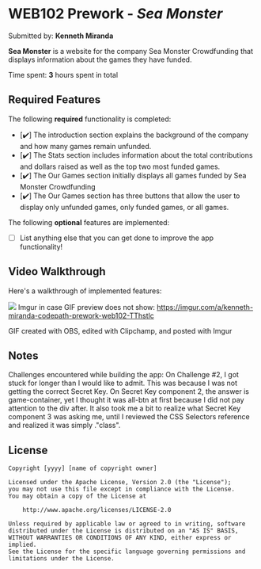 # WEB102 Prework - _Sea Monster_

Submitted by: **Kenneth Miranda**

**Sea Monster** is a website for the company Sea Monster Crowdfunding that displays information about the games they have funded.

Time spent: **3** hours spent in total

## Required Features

The following **required** functionality is completed:

- [:heavy_check_mark:] The introduction section explains the background of the company and how many games remain unfunded.
- [:heavy_check_mark:] The Stats section includes information about the total contributions and dollars raised as well as the top two most funded games.
- [:heavy_check_mark:] The Our Games section initially displays all games funded by Sea Monster Crowdfunding
- [:heavy_check_mark:] The Our Games section has three buttons that allow the user to display only unfunded games, only funded games, or all games.

The following **optional** features are implemented:

- [ ] List anything else that you can get done to improve the app functionality!

## Video Walkthrough

Here's a walkthrough of implemented features:

![](assets/KennethMirandaCodePathPreworkWEB102.gif)
Imgur in case GIF preview does not show: https://imgur.com/a/kenneth-miranda-codepath-prework-web102-TThstlc

<!-- Replace this with whatever GIF tool you used! -->

GIF created with OBS, edited with Clipchamp, and posted with Imgur

<!-- Recommended tools:
[Kap](https://getkap.co/) for macOS
[ScreenToGif](https://www.screentogif.com/) for Windows
[peek](https://github.com/phw/peek) for Linux. -->

## Notes

Challenges encountered while building the app:
On Challenge #2, I got stuck for longer than I would like to admit. This was because I was not getting the correct Secret Key. On Secret Key component 2, the answer is game-container, yet I thought it was all-btn at first because I did not pay attention to the div after. It also took me a bit to realize what Secret Key component 3 was asking me, until I reviewed the CSS Selectors reference and realized it was simply ."class".

## License

    Copyright [yyyy] [name of copyright owner]

    Licensed under the Apache License, Version 2.0 (the "License");
    you may not use this file except in compliance with the License.
    You may obtain a copy of the License at

        http://www.apache.org/licenses/LICENSE-2.0

    Unless required by applicable law or agreed to in writing, software
    distributed under the License is distributed on an "AS IS" BASIS,
    WITHOUT WARRANTIES OR CONDITIONS OF ANY KIND, either express or implied.
    See the License for the specific language governing permissions and
    limitations under the License.
